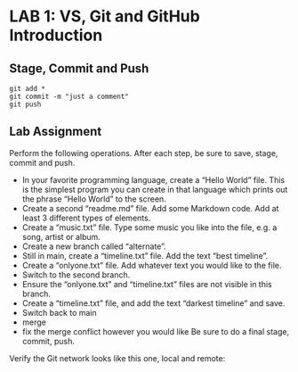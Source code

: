 # LAB 1: VS, Git and GitHub Introduction

## Stage, Commit and Push
```git
git add *
git commit -m "just a comment"
git push
```

## Lab Assignment

Perform the following operations. After each step, be sure to save, stage, commit and push.
- In your favorite programming language, create a “Hello World” file. This is the simplest program you can create in that language which prints out the phrase “Hello World” to the screen.
- Create a second “readme.md” file. Add some Markdown code. Add at least 3 different types of elements.
- Create a “music.txt” file. Type some music you like into the file, e.g. a song, artist or album.
- Create a new branch called “alternate”.
- Still in main, create a “timeline.txt” file. Add the text “best timeline”.
- Create a “onlyone.txt” file. Add whatever text you would like to the file.
- Switch to the second branch.
- Ensure the “onlyone.txt” and “timeline.txt” files are not visible in this branch.
- Create a “timeline.txt” file, and add the text “darkest timeline” and save.
- Switch back to main
- merge
- fix the merge conflict however you would like Be sure to do a final stage, commit, push.

Verify the Git network looks like this one, local and remote: